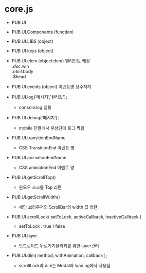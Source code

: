 # core.js

- PUB.UI
- PUB.UI.Components (function)
- PUB.UI.LIBS (object)
- PUB.UI.keys (object)
- PUB.UI.elem (object:dom) 엘리먼트 캐싱  
    .$doc  
    .$win  
    .$html  
    .$body  
    .$head    
    
- PUB.UI.events (object)  이벤트명 상수처리 

- PUB.UI.log('메시지','컬러값');   
    * console.log 랩핑  
    
- PUB.UI.debug('메시지');
    * mobile 단말에서 우상단에 로그 찍힘
    

- PUB.UI.transitionEndName  
    * CSS TransitionEnd 이벤트 명   
    
- PUB.UI.animationEndName  
    * CSS animationEnd 이벤트 명 
    
- PUB.UI.getScrollTop() 
    - 윈도우 스크롤 Top 리턴
    
- PUB.UI.getScrollWidth()
    - 해당 브라우저의 ScrollBar의 width 값 리턴.
    
- PUB.UI.scrollLock( setToLock, activeCallback, inactiveCallback )
    - setToLock : true / false
    
- PUB.UI.layer
    - 안드로이드 뒤로가기물리키를 위한 layer관리

- PUB.UI.dim( method, withAnimation, callback );
    - scrollLock과 dim는 Modal과 loading에서 사용됨
    
    
    